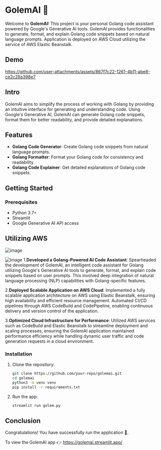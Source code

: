 # GolemAI 🤖

Welcome to **GolemAI**! This project is your personal Golang code assistant powered by Google's Generative AI tools. 
GolemAI provides functionalities to generate, format, and explain Golang code snippets based on natural language prompts.
Application is deployed on AWS Cloud utilizing the service of AWS Elastic Beanstalk.

## Demo
https://github.com/user-attachments/assets/867f7c22-1261-4b11-abe8-ce2c28a398e7

## Intro
GolemAI aims to simplify the process of working with Golang by providing an intuitive interface for generating and understanding code. 
Using Google's Generative AI, GolemAI can generate Golang code snippets, format them for better readability, and provide detailed explanations.

## Features
* **Golang Code Generator**: Create Golang code snippets from natural language prompts.
* **Golang Formatter**: Format your Golang code for consistency and readability.
* **Golang Code Explainer**: Get detailed explanations of Golang code snippets.

## Getting Started
### Prerequisites
- Python 3.7+
- Streamlit
- Google Generative AI API access

## Utilizing AWS
![image](https://github.com/user-attachments/assets/a9d9ba70-d874-4d83-8bee-4723718fa1f1)

![image](https://github.com/user-attachments/assets/ddb3118b-b172-473c-a52c-1222474604ca)
1.**Developed a Golang-Powered AI Code Assistant**: Spearheaded the development of GolemAI, an intelligent code assistant for Golang utilizing Google's Generative AI tools to generate, format, and explain code snippets based on user prompts. This involved deep integration of natural language processing (NLP) capabilities with Golang-specific features.

2.**Deployed Scalable Application on AWS Cloud**: Implemented a fully scalable application architecture on AWS using Elastic Beanstalk, ensuring high availability and efficient resource management. Automated CI/CD pipelines through AWS CodeBuild and CodePipeline, enabling continuous delivery and version control of the application.

3.**Optimized Cloud Infrastructure for Performance**: Utilized AWS services such as CodeBuild and Elastic Beanstalk to streamline deployment and scaling processes, ensuring the GolemAI application maintained performance efficiency while handling dynamic user traffic and code generation requests in a cloud environment.

### Installation
1. Clone the repository:
   ```bash
   git clone https://github.com/your-repo/golemai.git
   cd golemai
   python3 -m venv venv
   pip install -r requirements.txt
2. Run the app:
   ```bash
   streamlit run golem.py


## Conclusion
Congratulations! You have successfully run the application 🚀️.

To view the GolemAI app 👉 https://golemai.streamlit.app/
